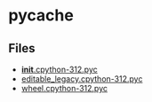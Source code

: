 # __pycache__

## Files

- [__init__.cpython-312.pyc](__init__.cpython-312.pyc)
- [editable_legacy.cpython-312.pyc](editable_legacy.cpython-312.pyc)
- [wheel.cpython-312.pyc](wheel.cpython-312.pyc)
